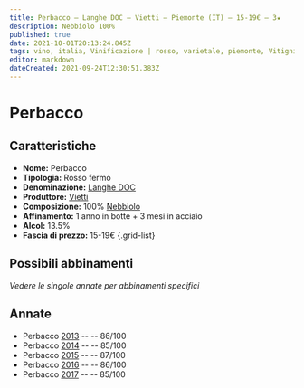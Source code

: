 ```yaml
---
title: Perbacco – Langhe DOC – Vietti – Piemonte (IT) – 15-19€ – 3★
description: Nebbiolo 100%
published: true
date: 2021-10-01T20:13:24.845Z
tags: vino, italia, Vinificazione | rosso, varietale, piemonte, Vitigni | Nebbiolo, Valutazioni | 3 stelle, Prezzi | 15-19€
editor: markdown
dateCreated: 2021-09-24T12:30:51.383Z
---
```


 # Perbacco

## Caratteristiche
- **Nome:** Perbacco
- **Tipologia:** Rosso fermo
- **Denominazione:** [Langhe DOC](/denominazioni/Italia/Piemonte/DOC/Langhe) 
- **Produttore:** [Vietti](/produttori/Italia/Piemonte/Vietti)
- **Composizione:** 100% [Nebbiolo](/vitigni/Italia/bacca-nera/nebbiolo)
- **Affinamento:** 1 anno in botte + 3 mesi in acciaio 
- **Alcol:** 13.5%
- **Fascia di prezzo:** 15-19€
{.grid-list}



## Possibili abbinamenti
*Vedere le singole annate per abbinamenti specifici*

## Annate
- Perbacco [2013](vini/Italia/Piemonte/Vietti/Perbacco/2013) -- <span class="star-3"></span> -- 86/100
- Perbacco [2014](vini/Italia/Piemonte/Vietti/Perbacco/2014) -- <span class="star-3"></span> -- 85/100
- Perbacco [2015](vini/Italia/Piemonte/Vietti/Perbacco/2015) -- <span class="star-3"></span> -- 87/100
- Perbacco [2016](vini/Italia/Piemonte/Vietti/Perbacco/2016) -- <span class="star-3"></span> -- 86/100
- Perbacco [2017](vini/Italia/Piemonte/Vietti/Perbacco/2017) -- <span class="star-3"></span> -- 85/100